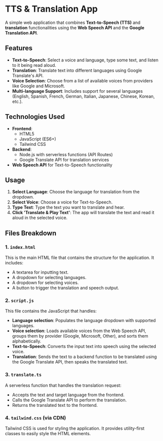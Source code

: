 # TTS & Translation App

A simple web application that combines **Text-to-Speech (TTS)** and **translation** functionalities using the **Web Speech API** and the **Google Translation API**.

## Features

- **Text-to-Speech**: Select a voice and language, type some text, and listen to it being read aloud.
- **Translation**: Translate text into different languages using Google Translate's API.
- **Voice Selection**: Choose from a list of available voices from providers like Google and Microsoft.
- **Multi-language Support**: Includes support for several languages (English, Spanish, French, German, Italian, Japanese, Chinese, Korean, etc.).

## Technologies Used

- **Frontend**: 
  - HTML5
  - JavaScript (ES6+)
  - Tailwind CSS
- **Backend**: 
  - Node.js with serverless functions (API Routes)
  - Google Translate API for translation services
- **Web Speech API** for Text-to-Speech functionality

## Usage

1. **Select Language**: Choose the language for translation from the dropdown.
2. **Select Voice**: Choose a voice for Text-to-Speech.
3. **Type Text**: Type the text you want to translate and hear.
4. **Click 'Translate & Play Text'**: The app will translate the text and read it aloud in the selected voice.

## Files Breakdown

### 1. `index.html`

This is the main HTML file that contains the structure for the application. It includes:
- A textarea for inputting text.
- A dropdown for selecting languages.
- A dropdown for selecting voices.
- A button to trigger the translation and speech output.

### 2. `script.js`

This file contains the JavaScript that handles:
- **Language selection**: Populates the language dropdown with supported languages.
- **Voice selection**: Loads available voices from the Web Speech API, groups them by provider (Google, Microsoft, Other), and sorts them alphabetically.
- **Text-to-Speech**: Converts the input text into speech using the selected voice.
- **Translation**: Sends the text to a backend function to be translated using the Google Translate API, then speaks the translated text.

### 3. `translate.ts`

A serverless function that handles the translation request:
- Accepts the text and target language from the frontend.
- Calls the Google Translate API to perform the translation.
- Returns the translated text to the frontend.

### 4. `tailwind.css` (via CDN)

Tailwind CSS is used for styling the application. It provides utility-first classes to easily style the HTML elements.
